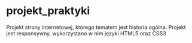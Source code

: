 # projekt_praktyki

Projekt strony internetowej, którego tematem jest historia ogólna. Projekt jest responsywny, wykorzystano w nim języki HTML5 oraz CSS3
